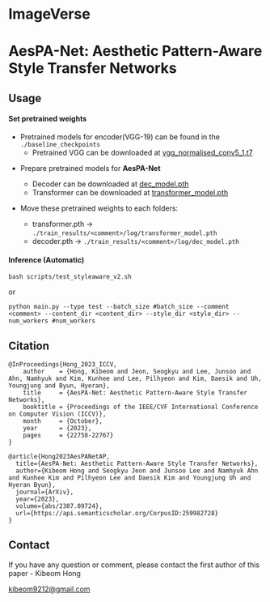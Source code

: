 # ImageVerse
# AesPA-Net: Aesthetic Pattern-Aware Style Transfer Networks
## Usage
#### Set pretrained weights
* Pretrained models for encoder(VGG-19) can be found in the `./baseline_checkpoints`
  -  Pretrained VGG can be downloaded at [vgg_normalised_conv5_1.t7](https://drive.google.com/drive/folders/1HsJNskEMC5HUimq6ixkSZk7W_hgFNp7J?usp=sharing)
- Prepare pretrained models for **AesPA-Net**
  -  Decoder can be downloaded at [dec_model.pth](https://drive.google.com/file/d/1nb7dQwj7RcQpi8_cURvErSwA-BxyZTT5/view?usp=sharing)
  -  Transformer can be downloaded at [transformer_model.pth](https://drive.google.com/file/d/1YII45EfR3mVbyvqQlzvfiYFIoTCgGG_R/view?usp=sharing)

- Move these pretrained weights to each folders:
  - transformer.pth -> `./train_results/<comment>/log/transformer_model.pth`
  - decoder.pth -> `./train_results/<comment>/log/dec_model.pth`

#### Inference (Automatic)
```
bash scripts/test_styleaware_v2.sh
```
or
```
python main.py --type test --batch_size #batch_size --comment <comment> --content_dir <content_dir> --style_dir <style_dir> --num_workers #num_workers
```


## Citation

```
@InProceedings{Hong_2023_ICCV,
    author    = {Hong, Kibeom and Jeon, Seogkyu and Lee, Junsoo and Ahn, Namhyuk and Kim, Kunhee and Lee, Pilhyeon and Kim, Daesik and Uh, Youngjung and Byun, Hyeran},
    title     = {AesPA-Net: Aesthetic Pattern-Aware Style Transfer Networks},
    booktitle = {Proceedings of the IEEE/CVF International Conference on Computer Vision (ICCV)},
    month     = {October},
    year      = {2023},
    pages     = {22758-22767}
}
```

```
@article{Hong2023AesPANetAP,
  title={AesPA-Net: Aesthetic Pattern-Aware Style Transfer Networks},
  author={Kibeom Hong and Seogkyu Jeon and Junsoo Lee and Namhyuk Ahn and Kunhee Kim and Pilhyeon Lee and Daesik Kim and Youngjung Uh and Hyeran Byun},
  journal={ArXiv},
  year={2023},
  volume={abs/2307.09724},
  url={https://api.semanticscholar.org/CorpusID:259982728}
}
```

## Contact
If you have any question or comment, please contact the first author of this paper - Kibeom Hong

[kibeom9212@gmail.com](kibeom9212@gmail.com)
